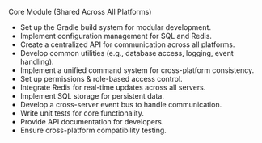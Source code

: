 Core Module (Shared Across All Platforms)
- Set up the Gradle build system for modular development.
- Implement configuration management for SQL and Redis.
- Create a centralized API for communication across all platforms.
- Develop common utilities (e.g., database access, logging, event handling).
- Implement a unified command system for cross-platform consistency.
- Set up permissions & role-based access control.
- Integrate Redis for real-time updates across all servers.
- Implement SQL storage for persistent data.
- Develop a cross-server event bus to handle communication.
- Write unit tests for core functionality.
- Provide API documentation for developers.
- Ensure cross-platform compatibility testing.
